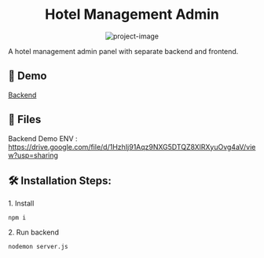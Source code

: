 <h1 align="center" id="title">Hotel Management Admin</h1>

<p align="center"><img src="https://socialify.git.ci/siiddhantt/hotel-management-backend/image?font=Source%20Code%20Pro&amp;language=1&amp;name=1&amp;owner=1&amp;pattern=Charlie%20Brown&amp;stargazers=1&amp;theme=Dark" alt="project-image"></p>
<p id="description">A hotel management admin panel with separate backend and frontend.</p>

<h2>🚀 Demo</h2>

[Backend](https://hotel-management-backend-8ku4.onrender.com)

<h2>📁 Files</h2>

Backend Demo ENV : https://drive.google.com/file/d/1HzhIj91Aqz9NXG5DTQZ8XlRXyuOvg4aV/view?usp=sharing

<h2>🛠️ Installation Steps:</h2>

<p>1. Install</p>

```
npm i
```

<p>2. Run backend</p>

```
nodemon server.js
```
